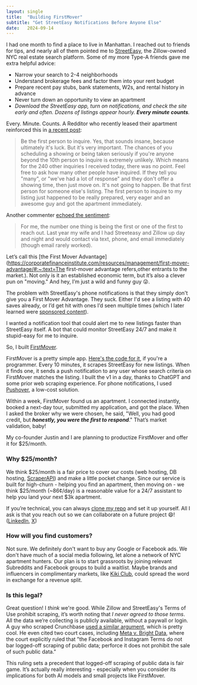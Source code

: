 ```yaml
---
layout: single
title:  "Building FirstMover"
subtitle: "Get StreetEasy Notifications Before Anyone Else"
date:   2024-09-14
---
```


I had one month to find a place to live in Manhattan. I reached out to friends for tips, and nearly all of them pointed me to [StreetEasy](https://streeteasy.com/), the Zillow-owned NYC real estate search platform. Some of my more Type-A friends gave me extra helpful advice:

- Narrow your search to 2-4 neighborhoods
- Understand brokerage fees and factor them into your rent budget
- Prepare recent pay stubs, bank statements, W2s, and rental history in advance
- Never turn down an opportunity to view an apartment
- *Download the StreetEasy app, turn on notifications, and check the site early and often. Dozens of listings appear hourly. **Every minute counts**.*

Every. Minute. Counts. A Redditor who recently leased their apartment reinforced this in [a recent post](https://arc.net/l/quote/jkdwghai):

> Be the first person to inquire. Yes, that sounds insane, because ultimately it's luck. But it's very important. The chances of you scheduling a showing or being taken seriously if you're anyone beyond the 10th person to inquire is extremely unlikely. Which means for the 240 other inquiries I received today, there was no point. Feel free to ask how many other people have inquired. If they tell you "many", or "we've had a lot of response" and they don't offer a showing time, then just move on. It's not going to happen. Be that first person for someone else's listing. The first person to inquire to my listing just happened to be really prepared, very eager and an awesome guy and got the apartment immediately.

Another commenter [echoed the sentiment](https://arc.net/l/quote/ohyvhlto):

> For me, the number one thing is being the first or one of the first to reach out. Last year my wife and I had Streeteasy and Zillow up day and night and would contact via text, phone, and email immediately (though email rarely worked).

Let’s call this [the First Mover Advantage](https://corporatefinanceinstitute.com/resources/management/first-mover-advantage/#:~:text=The first-mover advantage refers,other entrants to the market.). Not only is it an established economic term, but it’s also a clever pun on "moving." And hey, I’m just a wild and funny guy 😜.

The problem with StreetEasy's phone notifications is that they simply don't give you a First Mover Advantage. They suck. Either I'd see a listing with 40 saves already, or I’d get hit with ones I’d seen multiple times (which I later learned were [sponsored content](https://streeteasy.com/business/)).

I wanted a notification tool that could alert me to new listings faster than StreetEasy itself. A bot that could monitor StreetEasy 24/7 and make it stupid-easy for me to inquire.

So, I built [FirstMover](https://www.firstmovernyc.com/).

FirstMover is a pretty simple app. [Here's the code for it](https://github.com/benfwalla/firstmover-api), if you're a programmer. Every 10 minutes, it scrapes StreetEasy for new listings. When it finds one, it sends a push notification to any user whose search criteria on FirstMover matches the listing. I built the v1 in a day, thanks to ChatGPT and some prior web scraping experience. For phone notifications, I used [Pushover](https://pushover.net/), a low-cost solution.

Within a week, FirstMover found us an apartment. I connected instantly, booked a next-day tour, submitted my application, and got the place. When I asked the broker why we were chosen, he said, "Well, you had good credit, but ***honestly, you were the first to respond***." That’s market validation, baby!

My co-founder Justin and I are planning to productize FirstMover and offer it for $25/month.

### Why $25/month?

We think $25/month is a fair price to cover our costs (web hosting, DB hosting, [ScraperAPI](https://www.scraperapi.com/)) and make a little pocket change. Since our service is built for high-churn - helping you find an apartment, then moving on - we think $25/month (~86¢/day) is a reasonable value for a 24/7 assistant to help you land your next $3k apartment.

If you’re technical, you can always [clone my repo](https://github.com/benfwalla/firstmover-api) and set it up yourself. All I ask is that you reach out so we can collaborate on a future project 😄! ([LinkedIn](https://www.linkedin.com/in/benfwall/), [X](https://x.com/DJbennybuff))

### How will you find customers?

Not sure. We definitely don't want to buy any Google or Facebook ads. We don't have much of a social media following, let alone a network of NYC apartment hunters. Our plan is to start grassroots by joining relevant Subreddits and Facebook groups to build a waitlist. Maybe brands and influencers in complimentary markets, like [Kiki Club](https://kiki.club/), could spread the word in exchange for a revenue split. 

### Is this legal?

Great question! I *think* we're good. While Zillow and StreetEasy's Terms of Use prohibit scraping, it’s worth noting that *I never agreed to those terms*. All the data we’re collecting is publicly available, without a paywall or login. A guy who scraped Crunchbase [used a similar argument](https://x.com/adrian_horning_/status/1831396619184697789), which is pretty cool. He even cited two court cases, including [Meta v. Bright Data](https://arc.net/l/quote/lwotjipf), where the court explicitly ruled that "the Facebook and Instagram Terms do not bar logged-off scraping of public data; perforce it does not prohibit the sale of such public data."

This ruling sets a precedent that logged-off scraping of public data is fair game. It’s actually really interesting - especially when you consider its implications for both AI models and small projects like FirstMover.